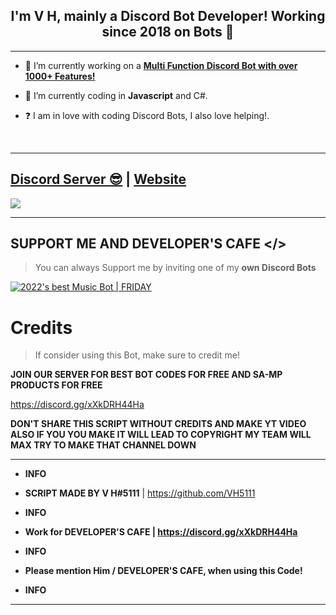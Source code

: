 ## <div align="center">I'm V H, mainly a Discord Bot Developer! Working since 2018 on Bots 🚀</div>  

  

***

- 🔭 I’m currently working on a [**Multi Function Discord Bot with over 1000+ Features!**](https://discord.gg/hx5uxJaAxr)

  

- 🌱 I’m currently coding in **Javascript** and C#.  

  

- ❓  I am in love with coding Discord Bots, I also love helping!.

  

<br/>

  

***

## [Discord Server 😎](https://discord.gg/hx5uxJaAxr) | [Website](https://discord.gg/hx5uxJaAxr)

<a href="https://discord.gg/hx5uxJaAxr"><img src="https://media.discordapp.net/attachments/922746325320220681/924276082511839264/1640327329241.png"></a>

***

## SUPPORT ME AND DEVELOPER'S CAFE </>

> You can always Support me by inviting one of my **own Discord Bots**

[![2022's best Music Bot | FRIDAY ](https://media.discordapp.net/attachments/922746325320220681/924276137994117150/Discord_Pfp_S_Cool_Owo_Photos.png)](https://dsc.gg/friday-discord-bot-invite)

# Credits

> If consider using this Bot, make sure to credit me!

**JOIN OUR SERVER FOR BEST BOT CODES FOR FREE AND SA-MP PRODUCTS FOR FREE**

https://discord.gg/xXkDRH44Ha

**DON'T SHARE THIS SCRIPT WITHOUT CREDITS AND MAKE YT VIDEO ALSO IF YOU YOU MAKE IT WILL LEAD TO COPYRIGHT MY TEAM WILL MAX TRY TO MAKE THAT CHANNEL DOWN**



-----------------------------------------

  * **INFO**

  * **SCRIPT MADE BY V H#5111** | https://github.com/VH5111

  * **INFO**

  * **Work for DEVELOPER'S CAFE | https://discord.gg/xXkDRH44Ha**

  * **INFO**

  * **Please mention Him / DEVELOPER'S CAFE, when using this Code!**

  * **INFO**

-----------------------------------------



